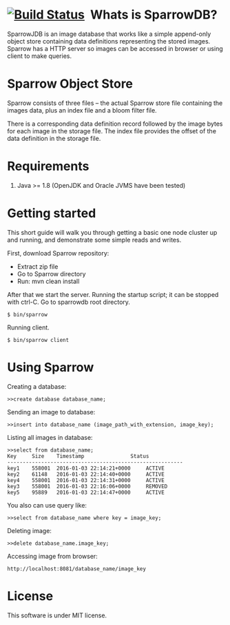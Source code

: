 ﻿[![Build Status](https://travis-ci.org/SparrowDb/sparrowdb.svg?branch=master)](https://travis-ci.org/SparrowDb/sparrowdb)
﻿
﻿Whats is SparrowDB?
====================
SparrowJDB is an image database that works like a simple append-only object store containing data definitions representing the stored images. Sparrow has a HTTP server so images can be accessed in browser or using client to make queries.


Sparrow Object Store
====================
Sparrow consists of three files – the actual Sparrow store file containing the images data, plus an index file and a bloom filter file.

There is a corresponding data definition record followed by the image bytes for each image in the storage file. The index file provides the offset of the data definition in the storage file.


Requirements
====================
1. Java >= 1.8 (OpenJDK and Oracle JVMS have been tested)

Getting started
====================
This short guide will walk you through getting a basic one node cluster up and running, and demonstrate some simple reads and writes.

First, download Sparrow repository:

* Extract zip file
* Go to Sparrow directory
* Run: mvn clean install

After that we start the server. Running the startup script; it can be stopped with ctrl-C. Go to sparrowdb root directory.

	$ bin/sparrow

Running client.

	$ bin/sparrow client


Using Sparrow
====================
Creating a database:
	
	>>create database database_name;


Sending an image to database:

	>>insert into database_name (image_path_with_extension, image_key);


Listing all images in database:

	>>select from database_name;
	Key		Size    Timestamp               Status
	---------------------------------------------------------
	key1	558001  2016-01-03 22:14:21+0000     ACTIVE
	key2	61148   2016-01-03 22:14:40+0000     ACTIVE
	key4	558001  2016-01-03 22:14:31+0000     ACTIVE
	key3	558001  2016-01-03 22:16:06+0000     REMOVED
	key5	95889   2016-01-03 22:14:47+0000     ACTIVE
    
You also can use query like:
	
	>>select from database_name where key = image_key;


Deleting image:

	>>delete database_name.image_key;


Accessing image from browser:
	
	http://localhost:8081/database_name/image_key

License
====================
This software is under MIT license.
